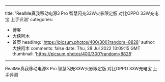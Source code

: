 
---
title: 'RealMe真我移动电源3 Pro 智慧闪充33W火影限定版 对比OPPO 33W充电宝 上手评测'
categories: 
 - 博客
 - 大侠阿木
 - 首页
headimg: 'https://picsum.photos/400/300?random=8828'
author: 大侠阿木
comments: false
date: Thu, 28 Jul 2022 13:09:15 GMT
thumbnail: 'https://picsum.photos/400/300?random=8828'
---

<div>   
RealMe真我移动电源3 Pro 智慧闪充33W火影限定版 对比OPPO 33W充电宝 上手评测  
</div>
            